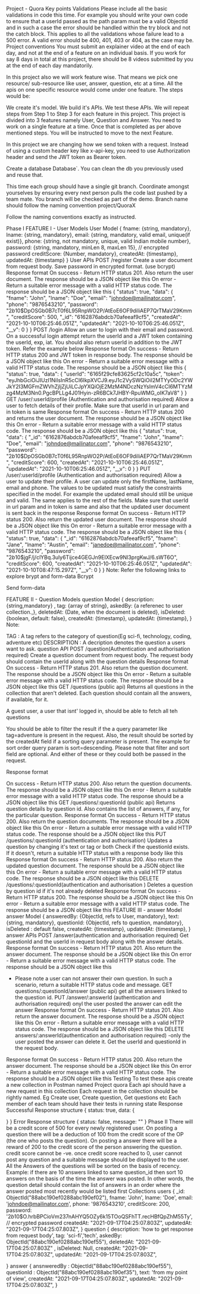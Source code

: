 Project - Quora
Key points
Validations
Please include all the basic validations in code this time. For example you should write your own code to ensure that a userId passed as the path param must be a valid ObjectId and in such a case the error should be handled within the try block and not the catch block. This applies to all the validations whose failure lead to a 500 error. A valid error should be 400, 401, 403 or 404, as the case may be.
Project conventions
You must submit an explainer video at the end of each day, and not at the end of a feature on an individual basis. If you work for say 8 days in total at this project, there should be 8 videos submitted by you at the end of each day mandatorily.

In this project also we will work feature wise. That means we pick one resource/ sub-resource like user, answer, question, etc at a time. All the apis on one specific resource would come under one feature. The steps would be:

We create it's model.
We build it's APIs.
We test these APIs.
We will repeat steps from Step 1 to Step 3 for each feature in this project.
This project is divided into 3 features namely User, Question and Answer. You need to work on a single feature at a time. Once that is completed as per above mentioned steps. You will be instructed to move to the next Feature.

In this project we are changing how we send token with a request. Instead of using a custom header key like x-api-key, you need to use Authorization header and send the JWT token as Bearer token.

Create a database Database`. You can clean the db you previously used and reuse that.

This time each group should have a single git branch. Coordinate amongst yourselves by ensuring every next person pulls the code last pushed by a team mate. You branch will be checked as part of the demo. Branch name should follow the naming convention project/QuoraX

Follow the naming conventions exactly as instructed.

Phase I
FEATURE I - User
Models
User Model
{ 
  fname: {string, mandatory},
  lname: {string, mandatory},
  email: {string, mandatory, valid email, unique(if exist)},
  phone: {string, not mandatory, unique, valid Indian mobile number}, 
  password: {string, mandatory, minLen 8, maxLen 15}, // encrypted password
  creditScore: {Number, mandatory},
  createdAt: {timestamp},
  updatedAt: {timestamp}
}
User APIs
POST /register
Create a user document from request body.
Save password in encrypted format. (use bcrypt)
Response format
On success - Return HTTP status 201. Also return the user document. The response should be a JSON object like this
On error - Return a suitable error message with a valid HTTP status code. The response should be a JSON object like this
{
    "status": true,
    "data": {
        "fname": "John",
        "lname": "Doe",
        "email": "johndoe@mailinator.com",
        "phone": "9876543210",
        "password": "$2b$10$DpOSGb0B7cT0f6L95RnpWO2P/AtEoE6OF9diIiAEP7QrTMaV29Kmm",
        "creditScore": 500,
        "_id": "6162876abdcb70afeeaf9cf5",
        "createdAt": "2021-10-10T06:25:46.051Z",
        "updatedAt": "2021-10-10T06:25:46.051Z",
        "__v": 0
    }
}
POST /login
Allow an user to login with their email and password.
On a successful login attempt return the userId and a JWT token containing the userId, exp, iat.
You should also return userId in addition to the JWT token. Refer the example below
Response format
On success - Return HTTP status 200 and JWT token in response body. The response should be a JSON object like this
On error - Return a suitable error message with a valid HTTP status code. The response should be a JSON object like this
{
    "status": true,
    "data": {
        "userId": "6165f29cfe83625cf2c10a5c",
        "token": "eyJhbGciOiJIUzI1NiIsInR5cCI6IkpXVCJ9.eyJ1c2VySWQiOiI2MTYyODc2YWJkY2I3MGFmZWVhZjljZjUiLCJpYXQiOjE2MzM4NDczNzYsImV4cCI6MTYzMzg4MzM3Nn0.PgcBPLLg4J01Hyin-zR6BCk7JHBY-RpuWMG_oIK7aV8"
    }
}
GET /user/:userId/profile (Authentication and authorisation required)
Allow a user to fetch details of their profile.
Make sure that userId in url param and in token is same
Response format
On success - Return HTTP status 200 and returns the user document. The response should be a JSON object like this
On error - Return a suitable error message with a valid HTTP status code. The response should be a JSON object like this
{
    "status": true,
    "data": {
        "_id": "6162876abdcb70afeeaf9cf5",
        "fname": "John",
        "lname": "Doe",
        "email": "johndoe@mailinator.com",
        "phone": "9876543210",
        "password": "$2b$10$DpOSGb0B7cT0f6L95RnpWO2P/AtEoE6OF9diIiAEP7QrTMaV29Kmm",
        "creditScore": 600,
        "createdAt": "2021-10-10T06:25:46.051Z",
        "updatedAt": "2021-10-10T06:25:46.051Z",
        "__v": 0
    }
}
PUT /user/:userId/profile (Authentication and authorisation required)
Allow a user to update their profile.
A user can update only the firstName, lastName, email and phone.
The values to be updated must satisfy the constraints specified in the model. For example the updated email should still be unique and valid. The same applies to the rest of the fields.
Make sure that userId in url param and in token is same and also that the updated user document is sent back in the response
Response format
On success - Return HTTP status 200. Also return the updated user document. The response should be a JSON object like this
On error - Return a suitable error message with a valid HTTP status code. The response should be a JSON object like this
{
    "status": true,
    "data": {
        "_id": "6162876abdcb70afeeaf9cf5",
        "fname": "Jane",
        "lname": "Austin",
        "email": "janedoe@mailinator.com",
        "phone": "9876543210",
        "password": "$2b$10$jgF/j/clYBq.3uly6Tijce4GEGJn9EIXEcw9NI3prgKwJ/6.sWT6O",
        "creditScore": 600,
        "createdAt": "2021-10-10T06:25:46.051Z",
        "updatedAt": "2021-10-10T08:47:15.297Z",
        "__v": 0
    }
}
Note: Refer the following links to explore brypt and form-data Bcrypt

Send form-data

FEATURE II - Question
Models
question Model
{ 
  description: {string,mandatory} ,
  tag: {array of string},
  askedBy: {a referenec to user collection.,},
  deletedAt: {Date, when the document is deleted}, 
  isDeleted: {boolean, default: false},
  createdAt: {timestamp},
  updatedAt: {timestamp},
}
Note:

TAG : A tag refers to the category of question(Eg sci-fi, technology, coding, adventure etc)
DESCRIPTION : A decription denotes the question a users want to ask.
question API
POST /question(Authentication and authorisation required)
Create a question document from request body. The request body should contain the userId along with the question details
Response format
On success - Return HTTP status 201. Also return the question document. The response should be a JSON object like this
On error - Return a suitable error message with a valid HTTP status code. The response should be a JSON object like this
GET /questions (public api)
Returns all questions in the collection that aren't deleted. Each question should contain all the answers, if available, for it.

A guest user, a user that isnt' logged in, should be able to fetch all teh questions

You should be able to filter the result if the a query parameter like tag=adventure is present in the request. Also, the result should be sorted by the createdAt field if a sorting query parameter is present. The example for sort order query param is sort=descending. Please note that filter and sort field are optional. And either of these or they could both be passed in the request.

Response format

On success - Return HTTP status 200. Also return the question documents. The response should be a JSON object like this
On error - Return a suitable error message with a valid HTTP status code. The response should be a JSON object like this
GET /questions/:questionId (public api)
Returns question details by question id. Also contains the list of answers, if any, for the particular question.
Response format
On success - Return HTTP status 200. Also return the question documents. The response should be a JSON object like this
On error - Return a suitable error message with a valid HTTP status code. The response should be a JSON object like this
PUT /questions/:questionId (authentication and authorisation)
Updates a question by changing it's text or tag or both
Check if the questionId exists. If it doesn't, return a suitable HTTP status with a response body like this
Response format
On success - Return HTTP status 200. Also return the updated question document. The response should be a JSON object like this
On error - Return a suitable error message with a valid HTTP status code. The response should be a JSON object like this
DELETE /questions/:questionId(authentication and authorisation )
Deletes a question by question id if it's not already deleted
Response format
On success - Return HTTP status 200. The response should be a JSON object like this
On error - Return a suitable error message with a valid HTTP status code. The response should be a JSON object like this
FEATURE III - answer
Model
answer Model
{
  answeredBy: {ObjectId, refs to User, mandatory},
  text: {string, mandatory},
  questionId: {ObjectId, refs to question, mandatory},
  isDeleted : default false,
  createdAt: {timestamp},
  updatedAt: {timestamp},
}
answer APIs
POST /answer(authentication and authorisation required)
Get questionId and the userId in request body along with the answer details.
Response format
On success - Return HTTP status 201. Also return the answer document. The response should be a JSON object like this
On error - Return a suitable error message with a valid HTTP status code. The response should be a JSON object like this
+ Please note a user can not answer their own question. In such a scenario, return a suitable HTTP status code and message.
GET questions/:questionId/answer (public api)
get all the answers linked to the question id.
PUT /answer/:answerId (authentication and authorisation required)
onyl the user posted the answer can edit the answer
Response format
On success - Return HTTP status 201. Also return the answer document. The response should be a JSON object like this
On error - Return a suitable error message with a valid HTTP status code. The response should be a JSON object like this
DELETE answers/:answerId(authentication and authorisation required)
-only the user posted the answer can delete it. Get the userId and questionId in the request body.

Response format
On success - Return HTTP status 200. Also return the answer document. The response should be a JSON object like this
On error - Return a suitable error message with a valid HTTP status code. The response should be a JSON object like this
Testing
To test these apis create a new collection in Postman named Project quora
Each api should have a new request in this collection
Each request in the collection should be rightly named. Eg Create user, Create question, Get questions etc
Each member of each team should have their tests in running state
Response 
Successful Response structure
{
  status: true,
  data: {

  }
}
Error Response structure
{
  status: false,
  message: ""
}
Phase II
There will be a credit score of 500 for every newly registered user.
On posting a question there will be a deduction of 100 from the credit score of the OP (the one who posts the question).
On posting a answer there will be a reward of 200 to the credit score of the person answering the question.
credit score cannot be -ve.
once credit score reached to 0, user cannot post any question and a suitable message should be displayed to the user.
All the Answers of the questions will be sorted on the basis of recency. Example: if there are 10 answers linked to same question_id then sort 10 answers on the basis of the time the answer was posted. In other words, the question detail should contain the list of answers in an order where the answer posted most recently would be listed first
Collections
users
{
  _id: ObjectId("88abc190ef0288abc190ef02"),
  fname: 'John',
  lname: 'Doe',
  email: 'johndoe@mailinator.com',
  phone: '9876543210',
  creditScore: 200,
  password: '$2b$10$O.hrbBPCioVm237nAHYQ5OZy6k15TOoQSFhTT.recHBfQpZhM55Ty', // encrypted password
  createdAt: "2021-09-17T04:25:07.803Z",
  updatedAt: "2021-09-17T04:25:07.803Z",
}
question
{
  description: 'how to get response from request body',
  tag: 'sci-fi','tech',
  askedBy: ObjectId("88abc190ef0288abc190ef55"),
  deletedAt: "2021-09-17T04:25:07.803Z" , 
  isDeleted: Null,
  createdAt: "2021-09-17T04:25:07.803Z",
  updatedAt: "2021-09-17T04:25:07.803Z",

}
answer
{
  ansnweredBy : ObjectId("88abc190ef0288abc190ef55"),
  questionId : ObjectId("88abc190ef0288abc190ef35"),
  text: 'from my point of view',
  createdAt: "2021-09-17T04:25:07.803Z",
  updatedAt: "2021-09-17T04:25:07.803Z",
}
